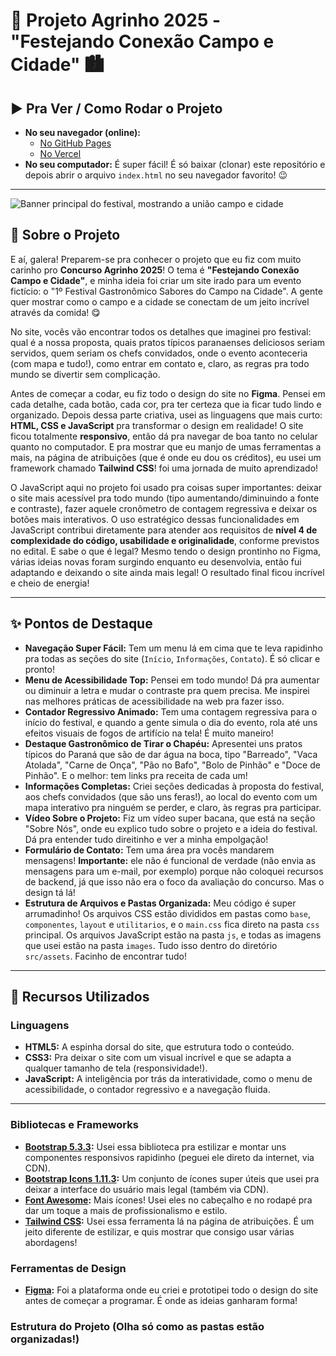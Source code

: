 # 🌾 Projeto Agrinho 2025 - **"Festejando Conexão Campo e Cidade"** 🏙️

## ▶️ Pra Ver / Como Rodar o Projeto

* **No seu navegador (online):**
    * [No GitHub Pages](https://mateoquq.github.io/agrinho-2025/)
    * [No Vercel](https://agrinho-2025-puce.vercel.app/)
* **No seu computador:** É super fácil! É só baixar (clonar) este repositório e depois abrir o arquivo `index.html` no seu navegador favorito! 😉

---
![Banner principal do festival, mostrando a união campo e cidade](src/assets/images/banner1.jpeg)
## 🎯 Sobre o Projeto

E aí, galera! Preparem-se pra conhecer o projeto que eu fiz com muito carinho pro **Concurso Agrinho 2025**! O tema é **"Festejando Conexão Campo e Cidade"**, e minha ideia foi criar um site irado para um evento fictício: o "1º Festival Gastronômico Sabores do Campo na Cidade". A gente quer mostrar como o campo e a cidade se conectam de um jeito incrível através da comida! 😋

No site, vocês vão encontrar todos os detalhes que imaginei pro festival: qual é a nossa proposta, quais pratos típicos paranaenses deliciosos seriam servidos, quem seriam os chefs convidados, onde o evento aconteceria (com mapa e tudo!), como entrar em contato e, claro, as regras pra todo mundo se divertir sem complicação.

Antes de começar a codar, eu fiz todo o design do site no **Figma**. Pensei em cada detalhe, cada botão, cada cor, pra ter certeza que ia ficar tudo lindo e organizado. Depois dessa parte criativa, usei as linguagens que mais curto: **HTML, CSS e JavaScript** pra transformar o design em realidade! O site ficou totalmente **responsivo**, então dá pra navegar de boa tanto no celular quanto no computador. E pra mostrar que eu manjo de umas ferramentas a mais, na página de atribuições (que é onde eu dou os créditos), eu usei um framework chamado **Tailwind CSS**! foi uma jornada de muito aprendizado!

O JavaScript aqui no projeto foi usado pra coisas super importantes: deixar o site mais acessível pra todo mundo (tipo aumentando/diminuindo a fonte e contraste), fazer aquele cronômetro de contagem regressiva e deixar os botões mais interativos. O uso estratégico dessas funcionalidades em JavaScript contribui diretamente para atender aos requisitos de **nível 4 de complexidade do código, usabilidade e originalidade**, conforme previstos no edital. E sabe o que é legal? Mesmo tendo o design prontinho no Figma, várias ideias novas foram surgindo enquanto eu desenvolvia, então fui adaptando e deixando o site ainda mais legal! O resultado final ficou incrível e cheio de energia!

---

## ✨ Pontos de Destaque

* **Navegação Super Fácil:** Tem um menu lá em cima que te leva rapidinho pra todas as seções do site (`Início`, `Informações`, `Contato`). É só clicar e pronto!
* **Menu de Acessibilidade Top:** Pensei em todo mundo! Dá pra aumentar ou diminuir a letra e mudar o contraste pra quem precisa. Me inspirei nas melhores práticas de acessibilidade na web pra fazer isso.
* **Contador Regressivo Animado:** Tem uma contagem regressiva para o início do festival, e quando a gente simula o dia do evento, rola até uns efeitos visuais de fogos de artifício na tela! É muito maneiro!
* **Destaque Gastronômico de Tirar o Chapéu:** Apresentei uns pratos típicos do Paraná que são de dar água na boca, tipo "Barreado", "Vaca Atolada", "Carne de Onça", "Pão no Bafo", "Bolo de Pinhão" e "Doce de Pinhão". E o melhor: tem links pra receita de cada um!
* **Informações Completas:** Criei seções dedicadas à proposta do festival, aos chefs convidados (que são uns feras!), ao local do evento com um mapa interativo pra ninguém se perder, e claro, às regras pra participar.
* **Vídeo Sobre o Projeto:** Fiz um vídeo super bacana, que está na seção "Sobre Nós", onde eu explico tudo sobre o projeto e a ideia do festival. Dá pra entender tudo direitinho e ver a minha empolgação!
* **Formulário de Contato:** Tem uma área pra vocês mandarem mensagens! **Importante:** ele não é funcional de verdade (não envia as mensagens para um e-mail, por exemplo) porque não coloquei recursos de backend, já que isso não era o foco da avaliação do concurso. Mas o design tá lá!
* **Estrutura de Arquivos e Pastas Organizada:** Meu código é super arrumadinho! Os arquivos CSS estão divididos em pastas como `base`, `componentes`, `layout` e `utilitarios`, e o `main.css` fica direto na pasta `css` principal. Os arquivos JavaScript estão na pasta `js`, e todas as imagens que usei estão na pasta `images`. Tudo isso dentro do diretório `src/assets`. Facinho de encontrar tudo!

---

## 🚀 Recursos Utilizados

### Linguagens
* **HTML5:** A espinha dorsal do site, que estrutura todo o conteúdo.
* **CSS3:** Pra deixar o site com um visual incrível e que se adapta a qualquer tamanho de tela (responsividade!).
* **JavaScript:** A inteligência por trás da interatividade, como o menu de acessibilidade, o contador regressivo e a navegação fluida.

---

### Bibliotecas e Frameworks
* **[Bootstrap 5.3.3](https://getbootstrap.com/docs/5.3/):** Usei essa biblioteca pra estilizar e montar uns componentes responsivos rapidinho (peguei ele direto da internet, via CDN).
* **[Bootstrap Icons 1.11.3](https://icons.getbootstrap.com/):** Um conjunto de ícones super úteis que usei pra deixar a interface do usuário mais legal (também via CDN).
* **[Font Awesome](https://fontawesome.com/):** Mais ícones! Usei eles no cabeçalho e no rodapé pra dar um toque a mais de profissionalismo e estilo.
* **[Tailwind CSS](https://tailwindcss.com/):** Usei essa ferramenta lá na página de atribuições. É um jeito diferente de estilizar, e quis mostrar que consigo usar várias abordagens!

### Ferramentas de Design
* **[Figma](https://www.figma.com/):** Foi a plataforma onde eu criei e prototipei todo o design do site antes de começar a programar. É onde as ideias ganharam forma!

### Estrutura do Projeto (Olha só como as pastas estão organizadas!)

